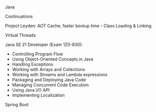 Java 

Continuations

Project Leyden: AOT Cache; faster bootup time
	- Class Loading & Linking

Virtual Threads	



Java SE 21 Developer (Exam 1Z0-830): 
- Controlling Program Flow
- Using Object-Oriented Concepts in Java
- Handling Exceptions
- Working with Arrays and Collections
- Working with Streams and Lambda expressions
- Packaging and Deploying Java Code
- Managing Concurrent Code Execution
- Using Java I/O API
- Implementing Localization

Spring Boot
